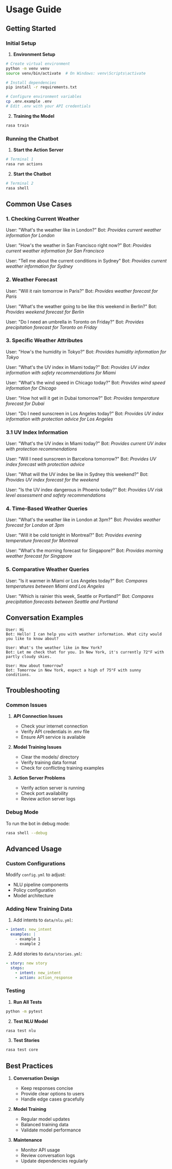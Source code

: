 # Usage Guide

## Getting Started

### Initial Setup

1. **Environment Setup**
```bash
# Create virtual environment
python -m venv venv
source venv/bin/activate  # On Windows: venv\Scripts\activate

# Install dependencies
pip install -r requirements.txt

# Configure environment variables
cp .env.example .env
# Edit .env with your API credentials
```

2. **Training the Model**
```bash
rasa train
```

### Running the Chatbot

1. **Start the Action Server**
```bash
# Terminal 1
rasa run actions
```

2. **Start the Chatbot**
```bash
# Terminal 2
rasa shell
```

## Common Use Cases

### 1. Checking Current Weather

User: "What's the weather like in London?"
Bot: *Provides current weather information for London*

User: "How's the weather in San Francisco right now?"
Bot: *Provides current weather information for San Francisco*

User: "Tell me about the current conditions in Sydney"
Bot: *Provides current weather information for Sydney*

### 2. Weather Forecast

User: "Will it rain tomorrow in Paris?"
Bot: *Provides weather forecast for Paris*

User: "What's the weather going to be like this weekend in Berlin?"
Bot: *Provides weekend forecast for Berlin*

User: "Do I need an umbrella in Toronto on Friday?"
Bot: *Provides precipitation forecast for Toronto on Friday*

### 3. Specific Weather Attributes

User: "How's the humidity in Tokyo?"
Bot: *Provides humidity information for Tokyo*

User: "What's the UV index in Miami today?"
Bot: *Provides UV index information with safety recommendations for Miami*

User: "What's the wind speed in Chicago today?"
Bot: *Provides wind speed information for Chicago*

User: "How hot will it get in Dubai tomorrow?"
Bot: *Provides temperature forecast for Dubai*

User: "Do I need sunscreen in Los Angeles today?"
Bot: *Provides UV index information with protection advice for Los Angeles*

### 3.1 UV Index Information

User: "What's the UV index in Miami today?"
Bot: *Provides current UV index with protection recommendations*

User: "Will I need sunscreen in Barcelona tomorrow?"
Bot: *Provides UV index forecast with protection advice*

User: "What will the UV index be like in Sydney this weekend?"
Bot: *Provides UV index forecast for the weekend*

User: "Is the UV index dangerous in Phoenix today?"
Bot: *Provides UV risk level assessment and safety recommendations*

### 4. Time-Based Weather Queries

User: "What's the weather like in London at 3pm?"
Bot: *Provides weather forecast for London at 3pm*

User: "Will it be cold tonight in Montreal?"
Bot: *Provides evening temperature forecast for Montreal*

User: "What's the morning forecast for Singapore?"
Bot: *Provides morning weather forecast for Singapore*

### 5. Comparative Weather Queries

User: "Is it warmer in Miami or Los Angeles today?"
Bot: *Compares temperatures between Miami and Los Angeles*

User: "Which is rainier this week, Seattle or Portland?"
Bot: *Compares precipitation forecasts between Seattle and Portland*

## Conversation Examples

```
User: Hi
Bot: Hello! I can help you with weather information. What city would you like to know about?

User: What's the weather like in New York?
Bot: Let me check that for you. In New York, it's currently 72°F with partly cloudy skies.

User: How about tomorrow?
Bot: Tomorrow in New York, expect a high of 75°F with sunny conditions.
```

## Troubleshooting

### Common Issues

1. **API Connection Issues**
   - Check your internet connection
   - Verify API credentials in .env file
   - Ensure API service is available

2. **Model Training Issues**
   - Clear the models/ directory
   - Verify training data format
   - Check for conflicting training examples

3. **Action Server Problems**
   - Verify action server is running
   - Check port availability
   - Review action server logs

### Debug Mode

To run the bot in debug mode:
```bash
rasa shell --debug
```

## Advanced Usage

### Custom Configurations

Modify `config.yml` to adjust:
- NLU pipeline components
- Policy configuration
- Model architecture

### Adding New Training Data

1. Add intents to `data/nlu.yml`:
```yaml
- intent: new_intent
  examples: |
    - example 1
    - example 2
```

2. Add stories to `data/stories.yml`:
```yaml
- story: new story
  steps:
    - intent: new_intent
    - action: action_response
```

### Testing

1. **Run All Tests**
```bash
python -m pytest
```

2. **Test NLU Model**
```bash
rasa test nlu
```

3. **Test Stories**
```bash
rasa test core
```

## Best Practices

1. **Conversation Design**
   - Keep responses concise
   - Provide clear options to users
   - Handle edge cases gracefully

2. **Model Training**
   - Regular model updates
   - Balanced training data
   - Validate model performance

3. **Maintenance**
   - Monitor API usage
   - Review conversation logs
   - Update dependencies regularly